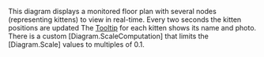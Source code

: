 This diagram displays a monitored floor plan with several nodes (representing kittens) to view in real-time.
Every two seconds the kitten positions are updated
The [Tooltip](intro/toolTips.html) for each kitten shows its name and photo.
There is a custom [Diagram.ScaleComputation] that limits the [Diagram.Scale] values to multiples of 0.1.